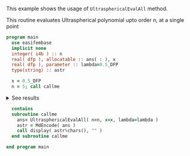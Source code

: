 This example shows the usage of `UltrasphericalEvalAll` method.

This routine evaluates Ultraspherical polynomial upto order n, at a single point

```fortran
program main
  use easifembase
  implicit none
  integer( i4b ) :: n
  real( dfp ), allocatable :: ans( : ), x
  real( dfp ), parameter :: lambda=0.5_DFP
  type(string) :: astr
```

```fortran title "Ultraspherical-Gauss"
  x = 0.5_DFP
  n = 5; call callme
```

<details>
<summary>See results</summary>
<div>

| P0 | P1  | P2     | P3      | P4       | P5          |
|----|-----|--------|---------|----------|-------------|
| 1  | 0.5 | -0.125 | -0.4375 | -0.28906 | 8.98438E-02 |

</div>
</details>

```fortran
  contains
  subroutine callme
    ans= UltrasphericalEvalAll( n=n, x=x, lambda=lambda )
    astr = MdEncode( ans )
    call display( astr%chars(), "" )
  end subroutine callme
```

```fortran
end program main
```
